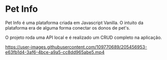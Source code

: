 # Pet Info

Pet Info é uma plataforma criada em Javascript Vanilla. O intuito da plataforma era de alguma forma conectar os donos de pet's.

O projeto roda uma API local e é realizado um CRUD completo na aplicação.

https://user-images.githubusercontent.com/109770689/205456953-e63fb1d4-3af6-4bce-a9a5-cc8dd965abe5.mp4


